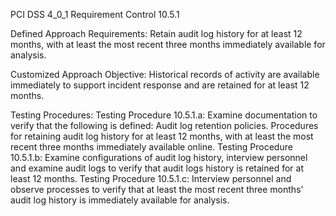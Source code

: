 PCI DSS 4_0_1 Requirement Control 10.5.1

Defined Approach Requirements:
Retain audit log history for at least 12 months, with at least the most recent three months immediately available for analysis.

Customized Approach Objective:
Historical records of activity are available immediately to support incident response and are retained for at least 12 months.

Testing Procedures:
Testing Procedure 10.5.1.a: Examine documentation to verify that the following is defined: Audit log retention policies. Procedures for retaining audit log history for at least 12 months, with at least the most recent three months immediately available online.
Testing Procedure 10.5.1.b: Examine configurations of audit log history, interview personnel and examine audit logs to verify that audit logs history is retained for at least 12 months.
Testing Procedure 10.5.1.c: Interview personnel and observe processes to verify that at least the most recent three months’ audit log history is immediately available for analysis.